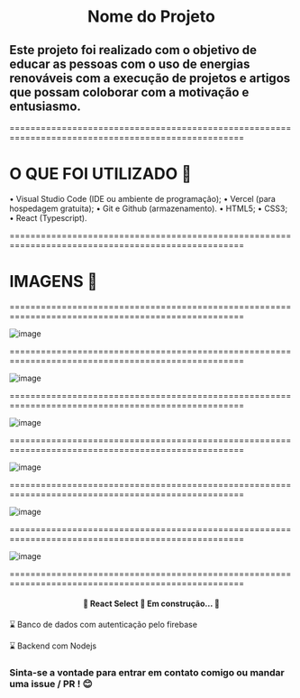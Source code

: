 

<h1 align="center">Nome do Projeto</h1>

## Este projeto foi realizado com o objetivo de educar as pessoas com o uso de energias renováveis com a execução de projetos e artigos que possam coloborar com a motivação e entusiasmo.

===================================================================================================

# O QUE FOI UTILIZADO 🚀 

•	Visual Studio Code (IDE ou ambiente de programação);
•	Vercel (para hospedagem gratuita);
•	Git e Github (armazenamento).
•	HTML5;
•	CSS3;
•	React (Typescript).

===================================================================================================

# IMAGENS 📸

===================================================================================================

![image](https://user-images.githubusercontent.com/75763403/115097846-ee32f500-9f02-11eb-8767-1f56c6ac18f6.png)

===================================================================================================

![image](https://user-images.githubusercontent.com/75763403/119580270-73c58280-bd96-11eb-935e-be76f10b47cf.png)

===================================================================================================

![image](https://user-images.githubusercontent.com/75763403/119580287-7c1dbd80-bd96-11eb-95b8-6db503110ca8.png)

===================================================================================================

![image](https://user-images.githubusercontent.com/75763403/119580295-7f18ae00-bd96-11eb-9827-b2091b3539de.png)

===================================================================================================

![image](https://user-images.githubusercontent.com/75763403/119580310-83dd6200-bd96-11eb-9d2c-76b44f5ad0c4.png)

===================================================================================================

![image](https://user-images.githubusercontent.com/75763403/119580317-86d85280-bd96-11eb-9fdf-8a680ae68317.png)

===================================================================================================


<h4 align="center"> 
	🚧  React Select 🚀 Em construção...  🚧
</h4>

⌛ Banco de dados com autenticação pelo firebase

⌛ Backend com Nodejs

### Sinta-se a vontade para entrar em contato comigo ou mandar uma issue / PR !  😊  
